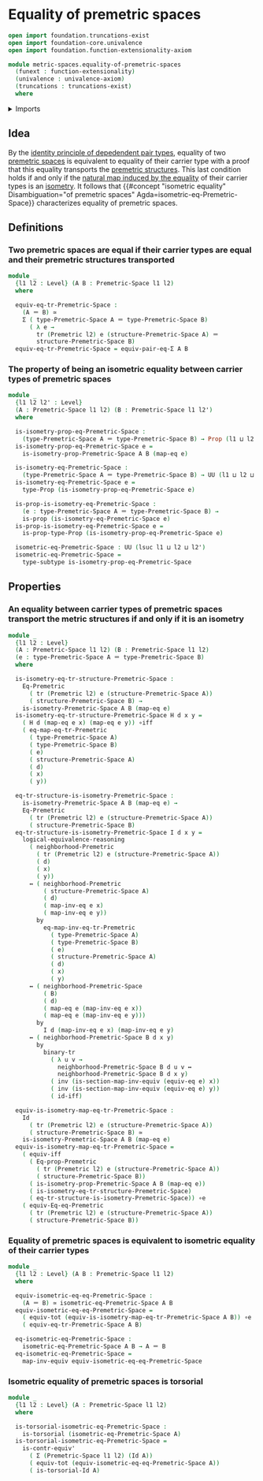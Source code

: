# Equality of premetric spaces

```agda
open import foundation.truncations-exist
open import foundation-core.univalence
open import foundation.function-extensionality-axiom

module metric-spaces.equality-of-premetric-spaces
  (funext : function-extensionality)
  (univalence : univalence-axiom)
  (truncations : truncations-exist)
  where
```

<details><summary>Imports</summary>

```agda
open import foundation.action-on-identifications-functions
open import foundation.binary-transport
open import foundation.contractible-types funext univalence
open import foundation.dependent-pair-types
open import foundation.dependent-products-contractible-types funext
open import foundation.dependent-products-propositions funext
open import foundation.equality-dependent-pair-types funext
open import foundation.equivalences funext
open import foundation.functoriality-dependent-pair-types funext
open import foundation.identity-types funext
open import foundation.logical-equivalences funext
open import foundation.propositions funext univalence
open import foundation.subtypes funext univalence truncations
open import foundation.torsorial-type-families funext univalence truncations
open import foundation.transport-along-identifications
open import foundation.univalence funext univalence
open import foundation.universe-levels

open import metric-spaces.isometries-premetric-spaces funext univalence truncations
open import metric-spaces.premetric-spaces funext univalence truncations
open import metric-spaces.premetric-structures funext univalence truncations
```

</details>

## Idea

By the
[identity principle of depedendent pair types](foundation.equality-dependent-pair-types.md),
equality of two [premetric spaces](metric-spaces.premetric-spaces.md) is
equivalent to equality of their carrier type with a proof that this equality
transports the [premetric structures](metric-spaces.premetric-structures.md).
This last condition holds if and only if the
[natural map induced by the equality](foundation.univalence.md) of their carrier
types is an [isometry](metric-spaces.isometries-premetric-spaces.md). It follows
that
{{#concept "isometric equality" Disambiguation="of premetric spaces" Agda=isometric-eq-Premetric-Space}}
characterizes equality of premetric spaces.

## Definitions

### Two premetric spaces are equal if their carrier types are equal and their premetric structures transported

```agda
module _
  {l1 l2 : Level} (A B : Premetric-Space l1 l2)
  where

  equiv-eq-tr-Premetric-Space :
    (A ＝ B) ≃
    Σ ( type-Premetric-Space A ＝ type-Premetric-Space B)
      ( λ e →
        tr (Premetric l2) e (structure-Premetric-Space A) ＝
        structure-Premetric-Space B)
  equiv-eq-tr-Premetric-Space = equiv-pair-eq-Σ A B
```

### The property of being an isometric equality between carrier types of premetric spaces

```agda
module _
  {l1 l2 l2' : Level}
  (A : Premetric-Space l1 l2) (B : Premetric-Space l1 l2')
  where

  is-isometry-prop-eq-Premetric-Space :
    (type-Premetric-Space A ＝ type-Premetric-Space B) → Prop (l1 ⊔ l2 ⊔ l2')
  is-isometry-prop-eq-Premetric-Space e =
    is-isometry-prop-Premetric-Space A B (map-eq e)

  is-isometry-eq-Premetric-Space :
    (type-Premetric-Space A ＝ type-Premetric-Space B) → UU (l1 ⊔ l2 ⊔ l2')
  is-isometry-eq-Premetric-Space e =
    type-Prop (is-isometry-prop-eq-Premetric-Space e)

  is-prop-is-isometry-eq-Premetric-Space :
    (e : type-Premetric-Space A ＝ type-Premetric-Space B) →
    is-prop (is-isometry-eq-Premetric-Space e)
  is-prop-is-isometry-eq-Premetric-Space e =
    is-prop-type-Prop (is-isometry-prop-eq-Premetric-Space e)

  isometric-eq-Premetric-Space : UU (lsuc l1 ⊔ l2 ⊔ l2')
  isometric-eq-Premetric-Space =
    type-subtype is-isometry-prop-eq-Premetric-Space
```

## Properties

### An equality between carrier types of premetric spaces transport the metric structures if and only if it is an isometry

```agda
module _
  {l1 l2 : Level}
  (A : Premetric-Space l1 l2) (B : Premetric-Space l1 l2)
  (e : type-Premetric-Space A ＝ type-Premetric-Space B)
  where

  is-isometry-eq-tr-structure-Premetric-Space :
    Eq-Premetric
      ( tr (Premetric l2) e (structure-Premetric-Space A))
      ( structure-Premetric-Space B) →
    is-isometry-Premetric-Space A B (map-eq e)
  is-isometry-eq-tr-structure-Premetric-Space H d x y =
    ( H d (map-eq e x) (map-eq e y)) ∘iff
    ( eq-map-eq-tr-Premetric
      ( type-Premetric-Space A)
      ( type-Premetric-Space B)
      ( e)
      ( structure-Premetric-Space A)
      ( d)
      ( x)
      ( y))

  eq-tr-structure-is-isometry-Premetric-Space :
    is-isometry-Premetric-Space A B (map-eq e) →
    Eq-Premetric
      ( tr (Premetric l2) e (structure-Premetric-Space A))
      ( structure-Premetric-Space B)
  eq-tr-structure-is-isometry-Premetric-Space I d x y =
    logical-equivalence-reasoning
      ( neighborhood-Premetric
        ( tr (Premetric l2) e (structure-Premetric-Space A))
        ( d)
        ( x)
        ( y))
      ↔ ( neighborhood-Premetric
          ( structure-Premetric-Space A)
          ( d)
          ( map-inv-eq e x)
          ( map-inv-eq e y))
        by
          eq-map-inv-eq-tr-Premetric
            ( type-Premetric-Space A)
            ( type-Premetric-Space B)
            ( e)
            ( structure-Premetric-Space A)
            ( d)
            ( x)
            ( y)
      ↔ ( neighborhood-Premetric-Space
          ( B)
          ( d)
          ( map-eq e (map-inv-eq e x))
          ( map-eq e (map-inv-eq e y)))
        by
          I d (map-inv-eq e x) (map-inv-eq e y)
      ↔ ( neighborhood-Premetric-Space B d x y)
        by
          binary-tr
            ( λ u v →
              neighborhood-Premetric-Space B d u v ↔
              neighborhood-Premetric-Space B d x y)
            ( inv (is-section-map-inv-equiv (equiv-eq e) x))
            ( inv (is-section-map-inv-equiv (equiv-eq e) y))
            ( id-iff)

  equiv-is-isometry-map-eq-tr-Premetric-Space :
    Id
      ( tr (Premetric l2) e (structure-Premetric-Space A))
      ( structure-Premetric-Space B) ≃
    is-isometry-Premetric-Space A B (map-eq e)
  equiv-is-isometry-map-eq-tr-Premetric-Space =
    ( equiv-iff
      ( Eq-prop-Premetric
        ( tr (Premetric l2) e (structure-Premetric-Space A))
        ( structure-Premetric-Space B))
      ( is-isometry-prop-Premetric-Space A B (map-eq e))
      ( is-isometry-eq-tr-structure-Premetric-Space)
      ( eq-tr-structure-is-isometry-Premetric-Space)) ∘e
    ( equiv-Eq-eq-Premetric
      ( tr (Premetric l2) e (structure-Premetric-Space A))
      ( structure-Premetric-Space B))
```

### Equality of premetric spaces is equivalent to isometric equality of their carrier types

```agda
module _
  {l1 l2 : Level} (A B : Premetric-Space l1 l2)
  where

  equiv-isometric-eq-eq-Premetric-Space :
    (A ＝ B) ≃ isometric-eq-Premetric-Space A B
  equiv-isometric-eq-eq-Premetric-Space =
    ( equiv-tot (equiv-is-isometry-map-eq-tr-Premetric-Space A B)) ∘e
    ( equiv-eq-tr-Premetric-Space A B)

  eq-isometric-eq-Premetric-Space :
    isometric-eq-Premetric-Space A B → A ＝ B
  eq-isometric-eq-Premetric-Space =
    map-inv-equiv equiv-isometric-eq-eq-Premetric-Space
```

### Isometric equality of premetric spaces is torsorial

```agda
module _
  {l1 l2 : Level} (A : Premetric-Space l1 l2)
  where

  is-torsorial-isometric-eq-Premetric-Space :
    is-torsorial (isometric-eq-Premetric-Space A)
  is-torsorial-isometric-eq-Premetric-Space =
    is-contr-equiv'
      ( Σ (Premetric-Space l1 l2) (Id A))
      ( equiv-tot (equiv-isometric-eq-eq-Premetric-Space A))
      ( is-torsorial-Id A)
```
